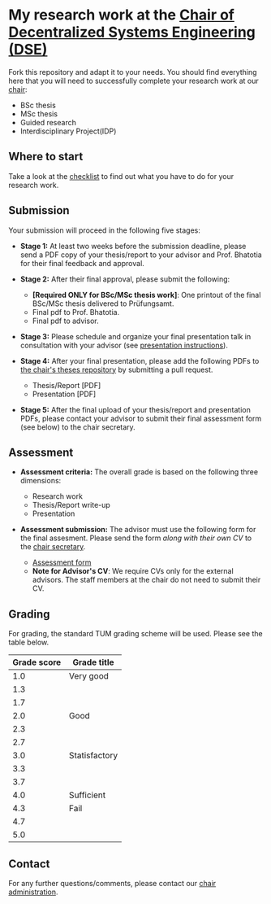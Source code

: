 # My research work at the [Chair of Decentralized Systems Engineering (DSE)](https://dse.in.tum.de/)

Fork this repository and adapt it to your needs. You should find everything here
that you will need to successfully complete your research work at our [chair](https://dse.in.tum.de/theses/):  

   * BSc thesis
   * MSc thesis
   * Guided research
   * Interdisciplinary Project(IDP)

## Where to start

Take a look at the [checklist](checklist.md) to find out what you have to do for
your research work.

## Submission

Your submission will proceed in the following five stages:

-  **Stage 1:** At least two weeks before the submission deadline, please send a PDF copy of your thesis/report to your advisor and Prof. Bhatotia for their final feedback and approval.

- **Stage 2:** After their final approval, please submit the following:

    * **[Required ONLY for BSc/MSc thesis work]**: One printout of the final BSc/MSc thesis delivered to Prüfungsamt.
    * Final pdf to Prof. Bhatotia.
    * Final pdf to advisor.

- **Stage 3:** Please schedule and organize your final presentation talk in consultation with your advisor (see [presentation instructions](talk/TALK-README.md)).

- **Stage 4:** After your final presentation, please add the following PDFs to [the chair's theses repository](https://github.com/TUM-DSE/theses-collection) by submitting a pull request. 
    - Thesis/Report [PDF]
    - Presentation [PDF]

- **Stage 5:**  After the final upload of your thesis/report and presentation PDFs, please contact your advisor to submit their final assessment form (see below) to the chair secretary. 

## Assessment 

- **Assessment criteria:**  The overall grade is based on the following three dimensions:

    * Research work
    * Thesis/Report write-up
    * Presentation


- **Assessment submission:** The advisor must use the following form for the final assesment. Please send the form *along with their own CV* to the [chair secretary](https://dse.in.tum.de/contact/).
    * [Assessment form](https://docs.google.com/document/d/1Isy1vj3w-B3UzykZMwliBM8m0YdpLMrTRgCtAUVF0so/edit?usp=sharing) 
    * **Note for Advisor's CV**: We require CVs only for the external advisors. The staff members at the chair do not need to submit their CV.

## Grading
For grading, the standard TUM grading scheme will be used. Please see the table below.

| Grade score       | Grade title   |
|-------------------|---------------|
| 1.0               | Very good     |
| 1.3               |               |
| 1.7               |               |
| 2.0               | Good          |
| 2.3               |               |
| 2.7               |               |
| 3.0               | Statisfactory |
| 3.3               |               |
| 3.7               |               |
| 4.0               | Sufficient    |
| 4.3               | Fail          |
| 4.7               |               |
| 5.0               |               |

## Contact

For any further questions/comments, please contact our [chair administration](https://dse.in.tum.de/contact/).
